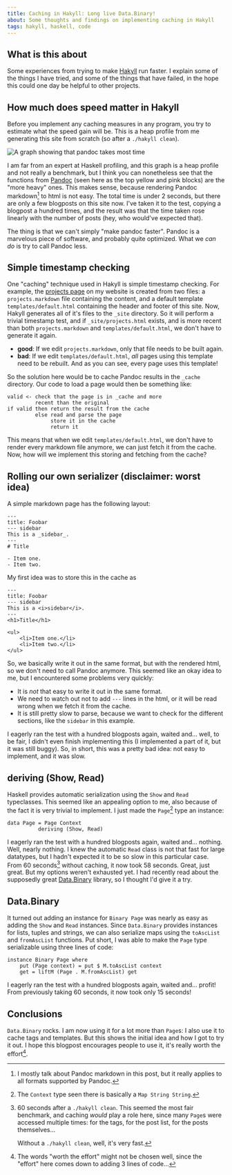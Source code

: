 ```yaml
---
title: Caching in Hakyll: Long live Data.Binary!
about: Some thoughts and findings on implementing caching in Hakyll
tags: hakyll, haskell, code
---
```


## What is this about

Some experiences from trying to make [Hakyll](http://jaspervdj.be/hakyll) run
faster. I explain some of the things I have tried, and some of the things that
have failed, in the hope this could one day be helpful to other projects.

## How much does speed matter in Hakyll

Before you implement any caching measures in any program, you try to estimate
what the speed gain will be. This is a heap profile from me generating this site
from scratch (so after a `./hakyll clean`).

![A graph showing that pandoc takes most time]($root/images/2010-01-25-pandoc-takes-most-time.png)

I am far from an expert at Haskell profiling, and this graph is a heap profile
and not really a benchmark, but I think you can nonetheless see that the
functions from [Pandoc](http://johnmacfarlane.net/pandoc/) (seen here as the 
top yellow and pink blocks) are the "more heavy" ones. This makes sense, 
because rendering Pandoc markdown[^1] to html is not easy. The total time is
under 2 seconds, but there are only a few blogposts on this site now. I've taken
it to the test, copying a blogpost a hundred times, and the result was that the 
time taken rose linearly with the number of posts (hey, who would've expected
that).

[^1]: I mostly talk about Pandoc markdown in this post, but it really applies
      to all formats supported by Pandoc.

The thing is that we can't simply "make pandoc faster". Pandoc is a marvelous
piece of software, and probably quite optimized. What we _can do_ is try to
call Pandoc less.

## Simple timestamp checking

One "caching" technique used in Hakyll is simple timestamp checking. For
example, the [projects page]($root/projects.html) on my website is created from
two files: a `projects.markdown` file containing the content, and a default
template `templates/default.html` containing the header and footer of this
site. Now, Hakyll generates all of it's files to the `_site` directory. So it
will perform a trivial timestamp test, and if `_site/projects.html` exists, and
is more recent than both `projects.markdown` and `templates/default.html`, we
don't have to generate it again.

- __good__: If we edit `projects.markdown`, only that file needs to be built
  again.
- __bad__: If we edit `templates/default.html`, _all_ pages using this template
  need to be rebuilt. And as you can see, every page uses this template!

So the solution here would be to cache Pandoc results in the `_cache` directory.
Our code to load a page would then be something like:

~~~~~
valid <- check that the page is in _cache and more
         recent than the original
if valid then return the result from the cache
         else read and parse the page
              store it in the cache
              return it
~~~~~

This means that when we edit `templates/default.html`, we don't have to render
every markdown file anymore, we can just fetch it from the cache. Now, how will
we implement this storing and fetching from the cache?

## Rolling our own serializer (disclaimer: worst idea)

A simple markdown page has the following layout:

    ---
    title: Foobar
    --- sidebar
    This is a _sidebar_.
    ---
    # Title

    - Item one.
    - Item two.

My first idea was to store this in the cache as

    ---
    title: Foobar
    --- sidebar
    This is a <i>sidebar</i>.
    ---
    <h1>Title</h1>

    <ul>
        <li>Item one.</li>
        <li>Item two.</li>
    </ul>

So, we basically write it out in the same format, but with the rendered html,
so we don't need to call Pandoc anymore. This seemed like an okay idea to me,
but I encountered some problems very quickly:

- It is _not_ that easy to write it out in the same format.
- We need to watch out not to add `---` lines in the html, or it will be read
  wrong when we fetch it from the cache.
- It is still pretty slow to parse, because we want to check for the different
  sections, like the `sidebar` in this example.

I eagerly ran the test with a hundred blogposts again, waited and... well, to
be fair, I didn't even finish implementing this (I implemented a part of it,
but it was still buggy). So, in short, this was a pretty bad idea: not easy to
implement, and it was slow.

## deriving (Show, Read)

Haskell provides automatic serialization using the `Show` and `Read`
typeclasses. This seemed like an appealing option to me, also because of the
fact it is very trivial to implement. I just made the `Page`[^2] type an
instance:

[^2]: The `Context` type seen there is basically a `Map String String`.

~~~~~{.haskell}
data Page = Page Context
          deriving (Show, Read)
~~~~~

I eagerly ran the test with a hundred blogposts again, waited and... nothing.
Well, nearly nothing. I knew the automatic `Read` class is not that fast for
large datatypes, but I hadn't expected it to be so slow in this particular case.
From 60 seconds[^3] without caching, it now took 58 seconds. Great, just great.
But my options weren't exhausted yet. I had recently read about the supposedly
great [Data.Binary](http://code.haskell.org/binary/) library, so I thought I'd
give it a try.

[^3]: 60 seconds after a `./hakyll clean`. This seemed the most fair benchmark,
      and caching _would_ play a role here, since many `Page`s were accessed
      multiple times: for the tags, for the post list, for the posts
      themselves...

      Without a `./hakyll clean`, well, it's very fast.

## Data.Binary

It turned out adding an instance for `Binary Page` was nearly as easy as adding
the `Show` and `Read` instances. Since `Data.Binary` provides instances for
lists, tuples and strings, we can also serialize maps using the `toAscList` and
`fromAscList` functions. Put short, I was able to make the `Page` type
serializable using three lines of code:

~~~~~{.haskell}
instance Binary Page where
    put (Page context) = put $ M.toAscList context
    get = liftM (Page . M.fromAscList) get
~~~~~

I eagerly ran the test with a hundred blogposts again, waited and... profit!
From previously taking 60 seconds, it now took only 15 seconds!

## Conclusions

`Data.Binary` rocks. I am now using it for a lot more than `Page`s: I also use
it to cache tags and templates. But this shows the initial idea and how I got
to try it out. I hope this blogpost encourages people to use it, it's really
worth the effort[^4].

[^4]: The words "worth the effort" might not be chosen well, since the "effort"
      here comes down to adding 3 lines of code...
